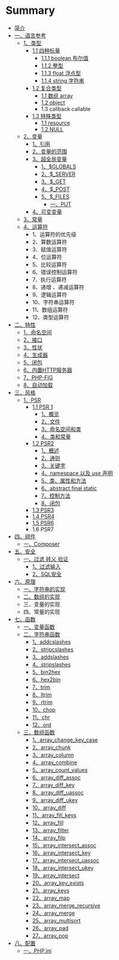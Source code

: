 # Summary

* [简介](README.md)
* [一、语言参考](yi-3001-yu-yan-can-kao.md)
  * [1、类型](yi-3001-yu-yan-can-kao/13001-lei-xing.md)
    * [1.1 四种标量](yi-3001-yu-yan-can-kao/13001-lei-xing/11-si-zhong-biao-liang.md)
      * [1.1.1 boolean 布尔值](yi-3001-yu-yan-can-kao/13001-lei-xing/11-si-zhong-biao-liang/111-boolean-bu-er-zhi.md)
      * [1.1.2 整型](yi-3001-yu-yan-can-kao/13001-lei-xing/11-si-zhong-biao-liang/112-zheng-xing.md)
      * [1.1.3 float 浮点型](yi-3001-yu-yan-can-kao/13001-lei-xing/11-si-zhong-biao-liang/113-float-fu-dian-xing.md)
      * [1.1.4 string 字符串](yi-3001-yu-yan-can-kao/13001-lei-xing/11-si-zhong-biao-liang/114-string-zi-fu-chuan.md)
    * [1.2 复合类型](yi-3001-yu-yan-can-kao/13001-lei-xing/12-fu-he-lei-xing.md)
      * [1.1 数组 array](yi-3001-yu-yan-can-kao/13001-lei-xing/12-fu-he-lei-xing/11-shu-zu-array.md)
      * [1.2 object](yi-3001-yu-yan-can-kao/13001-lei-xing/12-fu-he-lei-xing/12-object.md)
      * 1.3 callback callable
    * [1.3 特殊类型](yi-3001-yu-yan-can-kao/13001-lei-xing/13-te-shu-lei-xing.md)
      * [1.1 resource](yi-3001-yu-yan-can-kao/13001-lei-xing/13-te-shu-lei-xing/11-resource.md)
      * [1.2 NULL](yi-3001-yu-yan-can-kao/13001-lei-xing/13-te-shu-lei-xing/12-null.md)
  * [2、变量](yi-3001-yu-yan-can-kao/23001-bian-liang.md)
    * [1、引用](yi-3001-yu-yan-can-kao/23001-bian-liang/13001-yin-yong.md)
    * [2、变量的范围](yi-3001-yu-yan-can-kao/23001-bian-liang/23001-bian-liang-de-fan-wei.md)
    * [3、超全局变量](yi-3001-yu-yan-can-kao/23001-bian-liang/33001-chao-quan-ju-bian-liang.md)
      * [1、$GLOBALS](yi-3001-yu-yan-can-kao/23001-bian-liang/33001-chao-quan-ju-bian-liang/1-globals.md)
      * [2、$\_SERVER](yi-3001-yu-yan-can-kao/23001-bian-liang/33001-chao-quan-ju-bian-liang/2server.md)
      * [3、$\_GET](yi-3001-yu-yan-can-kao/23001-bian-liang/33001-chao-quan-ju-bian-liang/3get.md)
      * [4、$\_POST](yi-3001-yu-yan-can-kao/23001-bian-liang/33001-chao-quan-ju-bian-liang/4post.md)
      * [5、$\_FILES](yi-3001-yu-yan-can-kao/23001-bian-liang/33001-chao-quan-ju-bian-liang/5files.md)
        * [一、PUT](yi-3001-yu-yan-can-kao/23001-bian-liang/33001-chao-quan-ju-bian-liang/5files/yi-3001-put.md)
    * [4、可变变量](yi-3001-yu-yan-can-kao/23001-bian-liang/43001-ke-bian-bian-liang.md)
  * [3、常量](yi-3001-yu-yan-can-kao/33001-chang-liang.md)
  * [4、运算符](yi-3001-yu-yan-can-kao/43001-yun-suan-fu.md)
    * 1、运算符的优先级
    * 2、算数运算符
    * 3、赋值运算符
    * 4、位运算符
    * 5、比较运算符
    * 6、错误控制运算符
    * 7、执行运算符
    * 8、递增 、递减运算符
    * 9、逻辑运算符
    * 10、字符串运算符
    * 11、数组运算符
    * 12、类型运算符
* [二、特性](yi-3001-te-xing.md)
  * [1、命名空间](yi-3001-te-xing/13001-ming-ming-kong-jian.md)
  * [2、接口](yi-3001-te-xing/23001-jie-kou.md)
  * [3、性状](yi-3001-te-xing/33001-xing-zhuang.md)
  * [4、生成器](yi-3001-te-xing/43001-sheng-cheng-qi.md)
  * [5、闭包](yi-3001-te-xing/53001-bi-bao.md)
  * [6、内置HTTP服务器](yi-3001-te-xing/63001-nei-zhi-http-fu-wu-qi.md)
  * [7、PHP-FIG](yi-3001-te-xing/7php-fig.md)
  * [8、自动加载](yi-3001-te-xing/83001-zi-dong-jia-zai.md)
* [三、风格](er-3001-feng-ge.md)
  * [1、PSR](er-3001-feng-ge/1psr.md)
    * [1.1 PSR 1](er-3001-feng-ge/1psr/11-psr-1.md)
      * [1、概览](er-3001-feng-ge/1psr/11-psr-1/13001-gai-lan.md)
      * [2、文件](er-3001-feng-ge/1psr/11-psr-1/23001-wen-jian.md)
      * [3、命名空间和类](er-3001-feng-ge/1psr/11-psr-1/33001-ming-ming-kong-jian-he-lei.md)
      * [4、类和常量](er-3001-feng-ge/1psr/11-psr-1/43001-lei-he-chang-liang.md)
    * [1.2 PSR2](er-3001-feng-ge/1psr/12-psr2.md)
      * [1、概述](er-3001-feng-ge/1psr/12-psr2/13001-gai-shu.md)
      * [2、通则](er-3001-feng-ge/1psr/12-psr2/23001-tong-ze.md)
      * [3、关键字](er-3001-feng-ge/1psr/12-psr2/33001-guan-jian-zi.md)
      * [4、namespace 以及 use 声明](er-3001-feng-ge/1psr/12-psr2/4namespace-yi-ji-use-sheng-ming.md)
      * [5、类、属性和方法](er-3001-feng-ge/1psr/12-psr2/53001-lei-de-shu-xing-he-fang-fa.md)
      * [6、abstract final static](er-3001-feng-ge/1psr/12-psr2/6abstract-final-static.md)
      * [7、控制方法](er-3001-feng-ge/1psr/12-psr2/73001-kong-zhi-fang-fa.md)
      * [8、闭包](er-3001-feng-ge/1psr/12-psr2/83001-bi-bao.md)
    * [1.3 PSR3](er-3001-feng-ge/1psr/13-psr3.md)
    * [1.4 PSR4](er-3001-feng-ge/1psr/14-psr4.md)
    * [1.5 PSR6](er-3001-feng-ge/1psr/15-psr5.md)
    * 1.6 PSR7
* [四、组件](san-3001-zu-jian.md)
  * [一、Composer](san-3001-zu-jian/yi-3001-zu-jian.md)
* [五、安全](si-3001-an-quan.md)
  * [一、过滤 转义 验证](si-3001-an-quan/yi-3001-guo-lv-zhuan-yi.md)
    * [1、过滤输入](si-3001-an-quan/yi-3001-guo-lv-zhuan-yi/13001-guo-lv-shu-ru.md)
    * [2、SQL安全](si-3001-an-quan/yi-3001-guo-lv-zhuan-yi/2sqlan-quan.md)
* [六、原理](liu-3001-yuan-li.md)
  * [一、字符串的实现](liu-3001-yuan-li/yi-3001-zi-fu-chuan-de-shi-xian.md)
  * [二、数组的实现](liu-3001-yuan-li/er-3001-shu-zu-de-shi-xian.md)
  * 三、变量的实现
  * 四、常量的实现
* [七、函数](qi-3001-han-shu.md)
  * [一、变量函数](qi-3001-han-shu/yi-3001-bian-liang-han-shu.md)
  * [二、字符串函数](qi-3001-han-shu/er-3001-zi-fu-chuan-han-shu.md)
    * [1、addcslashes](qi-3001-han-shu/er-3001-zi-fu-chuan-han-shu/1addcslashes.md)
    * [2、stripcslashes](qi-3001-han-shu/er-3001-zi-fu-chuan-han-shu/2stripcslashes.md)
    * [3、addslashes ](qi-3001-han-shu/er-3001-zi-fu-chuan-han-shu/3addslaches.md)
    * [4、stripslashes](qi-3001-han-shu/er-3001-zi-fu-chuan-han-shu/4stripslashes.md)
    * [5、bin2hex](qi-3001-han-shu/er-3001-zi-fu-chuan-han-shu/5bin2hex.md)
    * [6、hex2bin](qi-3001-han-shu/er-3001-zi-fu-chuan-han-shu/6hex2bin.md)
    * [7、trim](qi-3001-han-shu/er-3001-zi-fu-chuan-han-shu/7trim.md)
    * [8、ltrim](qi-3001-han-shu/er-3001-zi-fu-chuan-han-shu/8ltrim.md)
    * [9、rtrim](qi-3001-han-shu/er-3001-zi-fu-chuan-han-shu/9rtrim.md)
    * [10、chop](qi-3001-han-shu/er-3001-zi-fu-chuan-han-shu/10chop.md)
    * [11、chr](qi-3001-han-shu/er-3001-zi-fu-chuan-han-shu/11chr.md)
    * [12、ord ](qi-3001-han-shu/er-3001-zi-fu-chuan-han-shu/12ord.md)
  * [三、数组函数](qi-3001-han-shu/san-3001-shu-zu-han-shu.md)
    * [1、array\_change\_key\_case](qi-3001-han-shu/san-3001-shu-zu-han-shu/1arraychange-key-case.md)
    * [2、array\_chunk](qi-3001-han-shu/san-3001-shu-zu-han-shu/2arraychunk.md)
    * [3、array\_column](qi-3001-han-shu/san-3001-shu-zu-han-shu/3arraycolumn.md)
    * [4、array\_combine](qi-3001-han-shu/san-3001-shu-zu-han-shu/4arraycombine.md)
    * [5、array\_count\_values](qi-3001-han-shu/san-3001-shu-zu-han-shu/arraycount-values.md)
    * [6、array\_diff\_assoc](qi-3001-han-shu/san-3001-shu-zu-han-shu/6arraydiffassoc.md)
    * [7、array\_diff\_key](qi-3001-han-shu/san-3001-shu-zu-han-shu/7arraydiffkey.md)
    * [8、array\_diff\_uassoc](qi-3001-han-shu/san-3001-shu-zu-han-shu/8arraydiffuassoc.md)
    * [9、array\_diff\_ukey](qi-3001-han-shu/san-3001-shu-zu-han-shu/8arraydiffukey.md)
    * [10、array\_diff](qi-3001-han-shu/san-3001-shu-zu-han-shu/10arraydiff.md)
    * [11、array\_fill\_keys](qi-3001-han-shu/san-3001-shu-zu-han-shu/11arrayfillkeys.md)
    * [12、array\_fill](qi-3001-han-shu/san-3001-shu-zu-han-shu/12arrayfill.md)
    * [13、array\_filter](qi-3001-han-shu/san-3001-shu-zu-han-shu/13arrayfilter.md)
    * [14、array\_filp](qi-3001-han-shu/san-3001-shu-zu-han-shu/14arrayfilp.md)
    * [15、array\_intersect\_assoc](15arrayintersect-assoc.md)
    * [16、array\_intersect\_key](qi-3001-han-shu/san-3001-shu-zu-han-shu/16arrayintersect-key.md)
    * [17、array\_intersect\_uassoc](17arrayintersect-uassoc.md)
    * [18、array\_intersect\_ukey](qi-3001-han-shu/san-3001-shu-zu-han-shu/18arrayintersect-ukey.md)
    * [19、array\_intersect](qi-3001-han-shu/san-3001-shu-zu-han-shu/19arrayintersect.md)
    * [20、array\_key\_exists](20arraykey-exists.md)
    * [21、array\_keys](qi-3001-han-shu/san-3001-shu-zu-han-shu/21arraykeys.md)
    * [22、array\_map](qi-3001-han-shu/san-3001-shu-zu-han-shu/22arraymap.md)
    * [23、array\_merge\_recursive](qi-3001-han-shu/san-3001-shu-zu-han-shu/23arraymerge-recursive.md)
    * [24、array\_merge](qi-3001-han-shu/san-3001-shu-zu-han-shu/24arraymerge.md)
    * [25、array\_multisort](qi-3001-han-shu/san-3001-shu-zu-han-shu/25arraymultisort.md)
    * [26、array\_pad](qi-3001-han-shu/san-3001-shu-zu-han-shu/26arraypad.md)
    * [27、array\_pop](qi-3001-han-shu/san-3001-shu-zu-han-shu/27arraypop.md)
* [八、配置](ba-3001-pei-zhi.md)
  * [一、PHP.ini](ba-3001-pei-zhi/yi-3001-php-ini.md)

